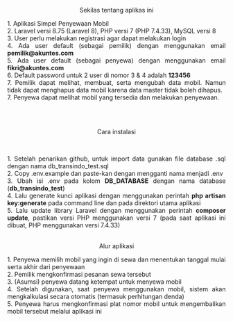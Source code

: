 <p align="center">
Sekilas tentang aplikas ini
</p>
<p align="justify">
1. Aplikasi Simpel Penyewaan Mobil <br>
2. Laravel versi 8.75 (Laravel 8), PHP versi 7 (PHP 7.4.33), MySQL versi 8 <br>
3. User perlu melakukan registrasi agar dapat melakukan login <br>
4. Ada user default (sebagai pemilik) dengan menggunakan email <b>pemilik@akuntes.com</b> <br>
5. Ada user default (sebagai penyewa) dengan menggunakan email <b>fikri@akuntes.com</b> <br>
6. Default password untuk 2 user di nomor 3 & 4 adalah <b>123456</b> <br>
7. Pemilik dapat melihat, membuat, serta mengubah data mobil. Namun tidak dapat menghapus data mobil karena data master tidak boleh dihapus. <br>
7. Penyewa dapat melihat mobil yang tersedia dan melakukan penyewaan.
</p>
<br><br>
<p align="center">
Cara instalasi
</p>
<br>
<p align="justify">
1. Setelah penarikan github, untuk import data gunakan file database .sql dengan nama db_transindo_test.sql <br>
2. Copy .env.example dan paste-kan dengan mengganti nama menjadi .env <br>
3. Ubah isi .env pada kolom <b>DB_DATABASE</b> dengan nama database (<b>db_transindo_test</b>) <br>
4. Lalu generate kunci aplikasi dengan menggunakan perintah <b>php artisan key:generate</b> pada command line dan pada direktori utama aplikasi <br>
5. Lalu update library Laravel dengan menggunakan perintah <b>composer update</b>, pastikan versi PHP menggunakan versi 7 (pada saat aplikasi ini dibuat, PHP menggunakan versi 7.4.33)
<br><br>
</p>
<p align="center">
Alur aplikasi
</p>
<p align="justify">
1. Penyewa memilih mobil yang ingin di sewa dan menentukan tanggal mulai serta akhir dari penyewaan <br>
2. Pemilik mengkonfirmasi pesanan sewa tersebut <br>
3. (Asumsi) penyewa datang ketempat untuk menyewa mobil <br>
4. Setelah digunakan, saat penyewa menggunakan mobil, sistem akan mengkalkulasi secara otomatis (termasuk perhitungan denda) <br>
5. Penyewa harus mengkonfirmasi plat nomor mobil untuk mengembalikan mobil tersebut melalui aplikasi ini <br>
</p>
